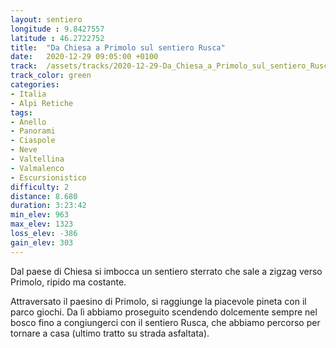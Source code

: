 ```yaml
---
layout: sentiero
longitude : 9.8427557
latitude : 46.2722752
title:  "Da Chiesa a Primolo sul sentiero Rusca"
date:   2020-12-29 09:05:00 +0100
track:  /assets/tracks/2020-12-29-Da_Chiesa_a_Primolo_sul_sentiero_Rusca.gpx
track_color: green
categories:
- Italia
- Alpi Retiche
tags:
- Anello
- Panorami
- Ciaspole
- Neve
- Valtellina
- Valmalenco
- Escursionistico
difficulty: 2
distance: 8.680 
duration: 3:23:42
min_elev: 963
max_elev: 1323
loss_elev: -386
gain_elev: 303
---
```


Dal paese di Chiesa si imbocca un sentiero sterrato che sale a zigzag verso Primolo, ripido ma costante.

Attraversato il paesino di Primolo, si raggiunge la piacevole pineta con il parco giochi. Da lì abbiamo proseguito scendendo dolcemente sempre nel bosco fino a congiungerci con il sentiero Rusca, che abbiamo percorso per tornare a casa (ultimo tratto su strada asfaltata).
